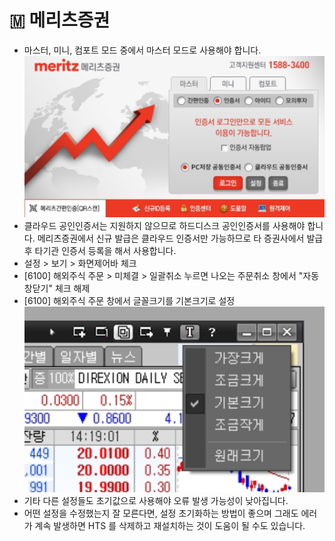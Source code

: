 # 🇲 메리츠증권

- 마스터, 미니, 컴포트 모드 중에서 마스터 모드로 사용해야 합니다.
  ![image](images/login_mode.png)
- 클라우드 공인인증서는 지원하지 않으므로 하드디스크 공인인증서를 사용해야 합니다. 메리츠증권에서 신규 발급은 클라우드 인증서만 가능하므로 타 증권사에서 발급후 타기관 인증서 등록을 해서 사용합니다.
- 설정 > 보기 > 화면제어바 체크
- [6100] 해외주식 주문 > 미체결 > 일괄취소 누르면 나오는 주문취소 창에서 "자동창닫기" 체크 해제
- [6100] 해외주식 주문 창에서 글꼴크기를 기본크기로 설정
  ![image](images/order_font.png)
- 기타 다른 설정들도 초기값으로 사용해야 오류 발생 가능성이 낮아집니다.
- 어떤 설정을 수정했는지 잘 모른다면, 설정 초기화하는 방법이 좋으며 그래도 에러가 계속 발생하면 HTS 를 삭제하고 재설치하는 것이 도움이 될 수도 있습니다.
